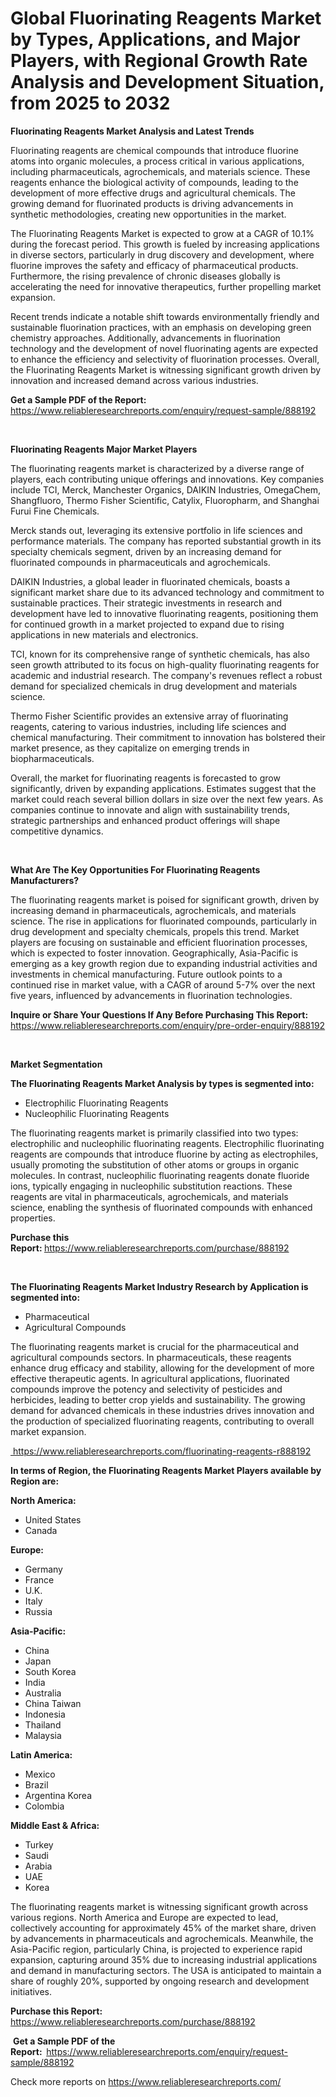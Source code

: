 <p><h1>Global Fluorinating Reagents Market by Types, Applications, and Major Players, with Regional Growth Rate Analysis and Development Situation, from 2025 to 2032</h1></p><p><strong>Fluorinating Reagents Market Analysis and Latest Trends</strong></p>
<p><p>Fluorinating reagents are chemical compounds that introduce fluorine atoms into organic molecules, a process critical in various applications, including pharmaceuticals, agrochemicals, and materials science. These reagents enhance the biological activity of compounds, leading to the development of more effective drugs and agricultural chemicals. The growing demand for fluorinated products is driving advancements in synthetic methodologies, creating new opportunities in the market.</p><p>The Fluorinating Reagents Market is expected to grow at a CAGR of 10.1% during the forecast period. This growth is fueled by increasing applications in diverse sectors, particularly in drug discovery and development, where fluorine improves the safety and efficacy of pharmaceutical products. Furthermore, the rising prevalence of chronic diseases globally is accelerating the need for innovative therapeutics, further propelling market expansion.</p><p>Recent trends indicate a notable shift towards environmentally friendly and sustainable fluorination practices, with an emphasis on developing green chemistry approaches. Additionally, advancements in fluorination technology and the development of novel fluorinating agents are expected to enhance the efficiency and selectivity of fluorination processes. Overall, the Fluorinating Reagents Market is witnessing significant growth driven by innovation and increased demand across various industries.</p></p>
<p><strong>Get a Sample PDF of the Report:&nbsp;</strong> <a href="https://www.reliableresearchreports.com/enquiry/request-sample/888192?utm_campaign=2204&utm_medium=2&utm_source=Github&utm_content=ia&utm_term=30012025&utm_id=fluorinating-reagents">https://www.reliableresearchreports.com/enquiry/request-sample/888192</a></p>
<p>&nbsp;</p>
<p><strong>Fluorinating Reagents Major Market Players</strong></p>
<p><p>The fluorinating reagents market is characterized by a diverse range of players, each contributing unique offerings and innovations. Key companies include TCI, Merck, Manchester Organics, DAIKIN Industries, OmegaChem, Shangfluoro, Thermo Fisher Scientific, Catylix, Fluoropharm, and Shanghai Furui Fine Chemicals.</p><p>Merck stands out, leveraging its extensive portfolio in life sciences and performance materials. The company has reported substantial growth in its specialty chemicals segment, driven by an increasing demand for fluorinated compounds in pharmaceuticals and agrochemicals.</p><p>DAIKIN Industries, a global leader in fluorinated chemicals, boasts a significant market share due to its advanced technology and commitment to sustainable practices. Their strategic investments in research and development have led to innovative fluorinating reagents, positioning them for continued growth in a market projected to expand due to rising applications in new materials and electronics.</p><p>TCI, known for its comprehensive range of synthetic chemicals, has also seen growth attributed to its focus on high-quality fluorinating reagents for academic and industrial research. The company's revenues reflect a robust demand for specialized chemicals in drug development and materials science.</p><p>Thermo Fisher Scientific provides an extensive array of fluorinating reagents, catering to various industries, including life sciences and chemical manufacturing. Their commitment to innovation has bolstered their market presence, as they capitalize on emerging trends in biopharmaceuticals.</p><p>Overall, the market for fluorinating reagents is forecasted to grow significantly, driven by expanding applications. Estimates suggest that the market could reach several billion dollars in size over the next few years. As companies continue to innovate and align with sustainability trends, strategic partnerships and enhanced product offerings will shape competitive dynamics.</p></p>
<p>&nbsp;</p>
<p><strong>What Are The Key Opportunities For Fluorinating Reagents Manufacturers?</strong></p>
<p><p>The fluorinating reagents market is poised for significant growth, driven by increasing demand in pharmaceuticals, agrochemicals, and materials science. The rise in applications for fluorinated compounds, particularly in drug development and specialty chemicals, propels this trend. Market players are focusing on sustainable and efficient fluorination processes, which is expected to foster innovation. Geographically, Asia-Pacific is emerging as a key growth region due to expanding industrial activities and investments in chemical manufacturing. Future outlook points to a continued rise in market value, with a CAGR of around 5-7% over the next five years, influenced by advancements in fluorination technologies.</p></p>
<p><strong>Inquire or Share Your Questions If Any Before Purchasing This Report:</strong> <a href="https://www.reliableresearchreports.com/enquiry/pre-order-enquiry/888192?utm_campaign=2204&utm_medium=2&utm_source=Github&utm_content=ia&utm_term=30012025&utm_id=fluorinating-reagents">https://www.reliableresearchreports.com/enquiry/pre-order-enquiry/888192</a></p>
<p>&nbsp;</p>
<p><strong>Market Segmentation</strong></p>
<p><strong>The Fluorinating Reagents Market Analysis by types is segmented into:</strong></p>
<p><ul><li>Electrophilic Fluorinating Reagents</li><li>Nucleophilic Fluorinating Reagents</li></ul></p>
<p><p>The fluorinating reagents market is primarily classified into two types: electrophilic and nucleophilic fluorinating reagents. Electrophilic fluorinating reagents are compounds that introduce fluorine by acting as electrophiles, usually promoting the substitution of other atoms or groups in organic molecules. In contrast, nucleophilic fluorinating reagents donate fluoride ions, typically engaging in nucleophilic substitution reactions. These reagents are vital in pharmaceuticals, agrochemicals, and materials science, enabling the synthesis of fluorinated compounds with enhanced properties.</p></p>
<p><strong>Purchase this Report:&nbsp;</strong><a href="https://www.reliableresearchreports.com/purchase/888192?utm_campaign=2204&utm_medium=2&utm_source=Github&utm_content=ia&utm_term=30012025&utm_id=fluorinating-reagents">https://www.reliableresearchreports.com/purchase/888192</a></p>
<p>&nbsp;</p>
<p><strong>The Fluorinating Reagents Market Industry Research by Application is segmented into:</strong></p>
<p><ul><li>Pharmaceutical</li><li>Agricultural Compounds</li></ul></p>
<p><p>The fluorinating reagents market is crucial for the pharmaceutical and agricultural compounds sectors. In pharmaceuticals, these reagents enhance drug efficacy and stability, allowing for the development of more effective therapeutic agents. In agricultural applications, fluorinated compounds improve the potency and selectivity of pesticides and herbicides, leading to better crop yields and sustainability. The growing demand for advanced chemicals in these industries drives innovation and the production of specialized fluorinating reagents, contributing to overall market expansion.</p></p>
<p><a href="https://www.reliableresearchreports.com/fluorinating-reagents-r888192?utm_campaign=2204&utm_medium=2&utm_source=Github&utm_content=ia&utm_term=30012025&utm_id=fluorinating-reagents">&nbsp;https://www.reliableresearchreports.com/fluorinating-reagents-r888192</a></p>
<p><strong>In terms of Region, the Fluorinating Reagents Market Players available by Region are:</strong></p>
<p>
    <p> <strong> North America: </strong>
        <ul>
            <li>United States</li>
            <li>Canada</li>
        </ul>
        </p> 
    <p> <strong> Europe: </strong>
        <ul>
            <li>Germany</li>
            <li>France</li>
            <li>U.K.</li>
            <li>Italy</li>
            <li>Russia</li>
        </ul>
        </p> 
    <p> <strong> Asia-Pacific: </strong>
        <ul>
            <li>China</li>
            <li>Japan</li>
            <li>South Korea</li>
            <li>India</li>
            <li>Australia</li>
            <li>China Taiwan</li>
            <li>Indonesia</li>
            <li>Thailand</li>
            <li>Malaysia</li>
        </ul>
        </p> 
    <p> <strong> Latin America: </strong>
        <ul>
            <li>Mexico</li>
            <li>Brazil</li>
            <li>Argentina Korea</li>
            <li>Colombia</li>
        </ul>
        </p> 
    <p> <strong> Middle East & Africa: </strong>
        <ul>
            <li>Turkey</li>
            <li>Saudi</li>
            <li>Arabia</li>
            <li>UAE</li>
            <li>Korea</li>
        </ul>
    </p>
    </p>
<p><p>The fluorinating reagents market is witnessing significant growth across various regions. North America and Europe are expected to lead, collectively accounting for approximately 45% of the market share, driven by advancements in pharmaceuticals and agrochemicals. Meanwhile, the Asia-Pacific region, particularly China, is projected to experience rapid expansion, capturing around 35% due to increasing industrial applications and demand in manufacturing sectors. The USA is anticipated to maintain a share of roughly 20%, supported by ongoing research and development initiatives.</p></p>
<p><strong>Purchase this Report: </strong><a href="https://www.reliableresearchreports.com/purchase/888192?utm_campaign=2204&utm_medium=2&utm_source=Github&utm_content=ia&utm_term=30012025&utm_id=fluorinating-reagents">https://www.reliableresearchreports.com/purchase/888192</a></p>
<p>&nbsp;<strong>Get a Sample PDF of the Report:&nbsp;&nbsp;</strong><a href="https://www.reliableresearchreports.com/enquiry/request-sample/888192?utm_campaign=2204&utm_medium=2&utm_source=Github&utm_content=ia&utm_term=30012025&utm_id=fluorinating-reagents">https://www.reliableresearchreports.com/enquiry/request-sample/888192</a></p>
<p><strong></strong></p>
<p>Check more reports on <a href="https://www.reliableresearchreports.com/?utm_campaign=2204&utm_medium=2&utm_source=Github&utm_content=ia&utm_term=30012025&utm_id=fluorinating-reagents">https://www.reliableresearchreports.com/</a></p>